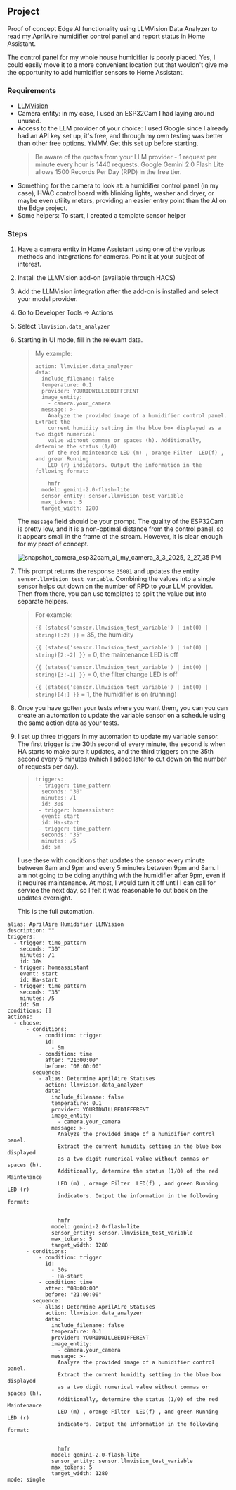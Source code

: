## Project
Proof of concept Edge AI functionality using LLMVision Data Analyzer to read my AprilAire humidifier control panel and report status in Home Assistant.

The control panel for my whole house humidifier is poorly placed. Yes, I could easily move it to a more convenient location but that wouldn't give me the opportunity to add humidifier sensors to Home Assistant.

### Requirements
- [LLMVision](https://github.com/valentinfrlch/ha-llmvision)
- Camera entity: in my case, I used an ESP32Cam I had laying around unused.
- Access to the LLM provider of your choice: I used Google since I already had an API key set up, it's free, and through my own testing was better
  than other free options. YMMV. Get this set up before starting.
  > Be aware of the quotas from your LLM provider - 1 request per minute every hour is 1440 requests.
  > Google Gemini 2.0 Flash Lite allows 1500 Records Per Day (RPD) in the free tier.
- Something for the camera to look at: a humidifier control panel (in my case), HVAC control board with blinking lights, washer and dryer, or maybe even
  utility meters, providing an easier entry point than the AI on the Edge project.
- Some helpers: To start, I created a template sensor helper

### Steps
1. Have a camera entity in Home Assistant using one of the various methods and integrations for cameras. Point it at your subject of interest.
2. Install the LLMVision add-on (available through HACS)
3. Add the LLMVision integration after the add-on is installed and select your model provider.
4. Go to Developer Tools -> Actions
5. Select `llmvision.data_analyzer`
6. Starting in UI mode, fill in the relevant data.
   > My example:
   > ```
   > action: llmvision.data_analyzer
   > data:
   >   include_filename: false
   >   temperature: 0.1
   >   provider: YOURIDWILLBEDIFFERENT
   >   image_entity:
   >     - camera.your_camera
   >   message: >-
   >     Analyze the provided image of a humidifier control panel. Extract the
   >     current humidity setting in the blue box displayed as a two digit numerical
   >     value without commas or spaces (h). Additionally, determine the status (1/0)
   >     of the red Maintenance LED (m) , orange Filter  LED(f) , and green Running
   >     LED (r) indicators. Output the information in the following format:
   > 
   >     hmfr
   >   model: gemini-2.0-flash-lite
   >   sensor_entity: sensor.llmvision_test_variable
   >   max_tokens: 5
   >   target_width: 1280
   >   ```
   The `message` field should be your prompt. The quality of the ESP32Cam is pretty low, and it is a non-optimal distance from the control panel, so it
   appears small in the frame of the stream. However, it is clear enough for my proof of concept.

   ![snapshot_camera_esp32cam_ai_my_camera_3_3_2025, 2_27_35 PM](https://github.com/user-attachments/assets/f09d5a02-ebc8-49fd-a9ea-ed31cf2e0391)

7. This prompt returns the response `35001` and updates the entity `sensor.llmvision_test_variable`. Combining the values into a single sensor helps cut down on
   the number of RPD to your LLM provider. Then from there, you can use templates to split the value out into separate helpers.
   > For example:
   > 
   > ```{{ (states('sensor.llmvision_test_variable') | int(0) | string)[:2] }}``` = 35, the humidity
   > 
   > ```{{ (states('sensor.llmvision_test_variable') | int(0) | string)[2:-2] }}``` = 0, the maintenance LED is off
   > 
   > ```{{ (states('sensor.llmvision_test_variable') | int(0) | string)[3:-1] }}``` = 0, the filter change LED is off
   > 
   > ```{{ (states('sensor.llmvision_test_variable') | int(0) | string)[4:] }}``` = 1, the humidifier is on (running)
   > 

8. Once you have gotten your tests where you want them, you can you can create an automation to update the variable sensor on a schedule using the same
   action data as your tests.


9. I set up three triggers in my automation to update my variable sensor. The first trigger is the 30th second of every minute, the second is when HA starts to make sure it updates, and the third triggers on the 35th second every 5 minutes (which I added later to cut down on the number of requests per day).
      >
      >```
      >triggers:
      >  - trigger: time_pattern
      >   seconds: "30"
      >   minutes: /1
      >   id: 30s
      >  - trigger: homeassistant
      >   event: start
      >   id: Ha-start
      >  - trigger: time_pattern
      >   seconds: "35"
      >   minutes: /5
      >   id: 5m
      >```
   I use these with conditions that updates the sensor every minute between 8am and 9pm and every 5 minutes between 9pm and 8am. I am not going to be doing anything with the humidifier after 9pm, even if it requires maintenance. At most, I would turn it off until I can call for service the next day, so I felt it was reasonable to cut back on the updates overnight.
  
   This is the full automation.

```
alias: AprilAire Humidifier LLMVision
description: ""
triggers:
  - trigger: time_pattern
    seconds: "30"
    minutes: /1
    id: 30s
  - trigger: homeassistant
    event: start
    id: Ha-start
  - trigger: time_pattern
    seconds: "35"
    minutes: /5
    id: 5m
conditions: []
actions:
  - choose:
      - conditions:
          - condition: trigger
            id:
              - 5m
          - condition: time
            after: "21:00:00"
            before: "08:00:00"
        sequence:
          - alias: Determine AprilAire Statuses
            action: llmvision.data_analyzer
            data:
              include_filename: false
              temperature: 0.1
              provider: YOURIDWILLBEDIFFERENT
              image_entity:
                - camera.your_camera
              message: >-
                Analyze the provided image of a humidifier control panel.
                Extract the current humidity setting in the blue box displayed
                as a two digit numerical value without commas or spaces (h).
                Additionally, determine the status (1/0) of the red Maintenance
                LED (m) , orange Filter  LED(f) , and green Running LED (r)
                indicators. Output the information in the following format:


                hmfr
              model: gemini-2.0-flash-lite
              sensor_entity: sensor.llmvision_test_variable
              max_tokens: 5
              target_width: 1280
      - conditions:
          - condition: trigger
            id:
              - 30s
              - Ha-start
          - condition: time
            after: "08:00:00"
            before: "21:00:00"
        sequence:
          - alias: Determine AprilAire Statuses
            action: llmvision.data_analyzer
            data:
              include_filename: false
              temperature: 0.1
              provider: YOURIDWILLBEDIFFERENT
              image_entity:
                - camera.your_camera
              message: >-
                Analyze the provided image of a humidifier control panel.
                Extract the current humidity setting in the blue box displayed
                as a two digit numerical value without commas or spaces (h).
                Additionally, determine the status (1/0) of the red Maintenance
                LED (m) , orange Filter  LED(f) , and green Running LED (r)
                indicators. Output the information in the following format:


                hmfr
              model: gemini-2.0-flash-lite
              sensor_entity: sensor.llmvision_test_variable
              max_tokens: 5
              target_width: 1280
mode: single
```
